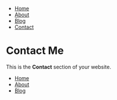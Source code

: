 <link rel="stylesheet" type="text/css" href="style.css">

<nav>
    <ul>
        <li><a href="index.md">Home</a></li>
        <li><a href="about.md">About</a></li>
        <li><a href="blog.md">Blog</a></li>
        <li><a href="contact.md">Contact</a></li>
    </ul>
</nav>


# Contact Me

This is the **Contact** section of your website.

- [Home](index.md)
- [About](about.md)
- [Blog](blog.md)
